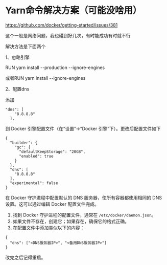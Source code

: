 # Yarn命令解决方案（可能没啥用）

https://github.com/docker/getting-started/issues/381

这个一般是网络问题，我也碰到好几次，有时能成功有时就不行

解决方法是下面两个

1、忽略引擎

RUN yarn install --production --ignore-engines



或者RUN yarn install --ignore-engines

2、配置dns

添加

```
"dns": [
    "8.8.8.8"
  ],
```

到 Docker 引擎配置文件（在“设置”->“Docker 引擎”下）。更改后配置文件如下

```
{
  "builder": {
    "gc": {
      "defaultKeepStorage": "20GB",
      "enabled": true
    }
  },
  "dns": [
    "8.8.8.8"
  ],
  "experimental": false
}
```

在 Docker 守护进程中配置默认的 DNS 服务器，使所有容器都使用相同的 DNS 设置。这可以通过编辑 Docker 配置文件完成。

1. 找到 Docker 守护进程的配置文件，通常在 `/etc/docker/daemon.json`。
2. 如果文件不存在，创建它；如果存在，确保它的格式正确。
3. 在配置文件中添加类似以下的内容：

```
{
  "dns": ["<DNS服务器IP>", "<备用DNS服务器IP>"]
}
```

改完之后记得重启。